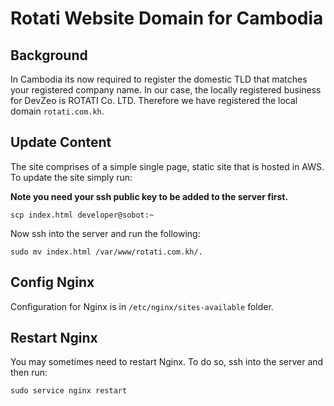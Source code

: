 # Rotati Website Domain for Cambodia

## Background

In Cambodia its now required to register the domestic TLD that matches your registered company name. In our case, the locally registered business for DevZeo is ROTATI Co. LTD. Therefore we have registered the local domain `rotati.com.kh`.

## Update Content

The site comprises of a simple single page, static site that is hosted in AWS. To update the site simply run: 

**Note you need your ssh public key to be added to the server first.** 

```
scp index.html developer@sobot:~
```

Now ssh into the server and run the following:

```
sudo mv index.html /var/www/rotati.com.kh/.
```

## Config Nginx 

Configuration for Nginx is in `/etc/nginx/sites-available` folder.

## Restart Nginx

You may sometimes need to restart Nginx. To do so, ssh into the server and then run:

```
sudo service nginx restart
```